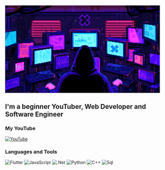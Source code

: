 [![Header](https://github.com/sanebtg/sanebtg/blob/main/assets/header.gif)](https://www.youtube.com/@sanebtg)

## I'm a beginner YouTuber, Web Developer and Software Engineer

### My YouTube
[![YouTube](https://img.shields.io/badge/-YouTube-090909?style-for-the-badge&logo=YouTube&logoColor=FF0000)](https://www.youtube.com/@sanebtg)

### Languages and Tools
![Flutter](https://img.shields.io/badge/-Flutter-090909?style-for-the-badge&logo=flutter&logoColor=47C5FB)
![JavaScript](https://img.shields.io/badge/-JavaScript-090909?style-for-the-badge&logo=JavaScript&logoColor=E9D54D)
![.Net](https://img.shields.io/badge/-Framework-090909?style-for-the-badge&logo=.net&logoColor=E9D54D)
![Python](https://img.shields.io/badge/-Python-090909?style-for-the-badge&logo=Python&logoColor=47C5FB)
![C++](https://img.shields.io/badge/-C++-090909?style-for-the-badge&logo=C%2b%2b&logoColor=47C5FB)
![Sql](https://img.shields.io/badge/-Sql-090909?style-for-the-badge&logo=mysql&logoColor=47C5FB)
